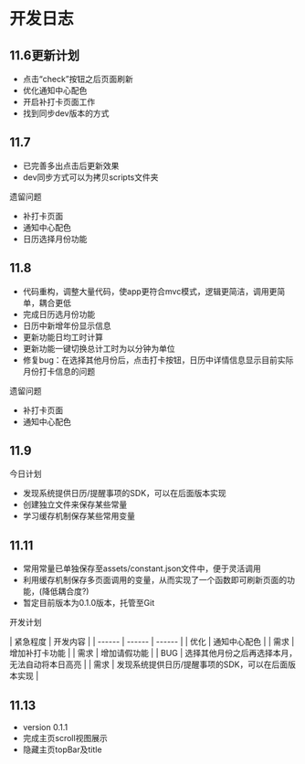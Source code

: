 # 开发日志

## 11.6更新计划

- 点击“check”按钮之后页面刷新
- 优化通知中心配色
- 开启补打卡页面工作
- 找到同步dev版本的方式

## 11.7

- 已完善多出点击后更新效果
- dev同步方式可以为拷贝scripts文件夹

遗留问题

- 补打卡页面
- 通知中心配色
- 日历选择月份功能
  
## 11.8

- 代码重构，调整大量代码，使app更符合mvc模式，逻辑更简洁，调用更简单，耦合更低
- 完成日历选月份功能
- 日历中新增年份显示信息
- 更新功能日均工时计算
- 更新功能一键切换总计工时为以分钟为单位
- 修复bug：在选择其他月份后，点击打卡按钮，日历中详情信息显示目前实际月份打卡信息的问题

遗留问题

- 补打卡页面
- 通知中心配色

## 11.9

今日计划

- 发现系统提供日历/提醒事项的SDK，可以在后面版本实现
- 创建独立文件来保存某些常量
- 学习缓存机制保存某些常用变量

## 11.11

- 常用常量已单独保存至assets/constant.json文件中，便于灵活调用
- 利用缓存机制保存多页面调用的变量，从而实现了一个函数即可刷新页面的功能，(降低耦合度?)
- 暂定目前版本为0.1.0版本，托管至Git
  
开发计划

| 紧急程度 | 开发内容 |
| ------ | ------ | ------ |
| 优化 | 通知中心配色 |
| 需求 | 增加补打卡功能 |
| 需求 | 增加请假功能 |
| BUG | 选择其他月份之后再选择本月，无法自动将本日高亮 |
| 需求 | 发现系统提供日历/提醒事项的SDK，可以在后面版本实现 |

## 11.13

- version 0.1.1
- 完成主页scroll视图展示
- 隐藏主页topBar及title